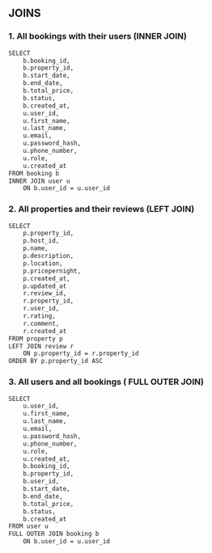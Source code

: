 ## JOINS
### 1. All bookings with their users (INNER JOIN)

```sh
SELECT 
    b.booking_id,
    b.property_id,
    b.start_date,
    b.end_date,
    b.total_price,
    b.status,
    b.created_at,
    u.user_id,
    u.first_name,
    u.last_name,
    u.email,
    u.password_hash,
    u.phone_number,
    u.role,
    u.created_at
FROM booking b 
INNER JOIN user u 
    ON b.user_id = u.user_id 
```

### 2. All properties and their reviews (LEFT JOIN)
```sh
SELECT
    p.property_id,
    p.host_id,
    p.name,
    p.description,
    p.location,
    p.pricepernight,
    p.created_at,
    p.updated_at
    r.review_id,
    r.property_id,
    r.user_id,
    r.rating,
    r.comment,
    r.created_at
FROM property p
LEFT JOIN review r
    ON p.property_id = r.property_id
ORDER BY p.property_id ASC
```

### 3. All users and all bookings ( FULL OUTER JOIN)
```sh
SELECT 
    u.user_id,
    u.first_name,
    u.last_name,
    u.email,
    u.password_hash,
    u.phone_number,
    u.role,
    u.created_at,
    b.booking_id,
    b.property_id,
    b.user_id,
    b.start_date,
    b.end_date,
    b.total_price,
    b.status,
    b.created_at
FROM user u   
FULL OUTER JOIN booking b
    ON b.user_id = u.user_id 
```

